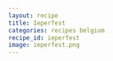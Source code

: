 ```yaml
---
layout: recipe
title: Ieperfest
categories: recipes belgium
recipe_id: ieperfest
image: ieperfest.png
---
```

